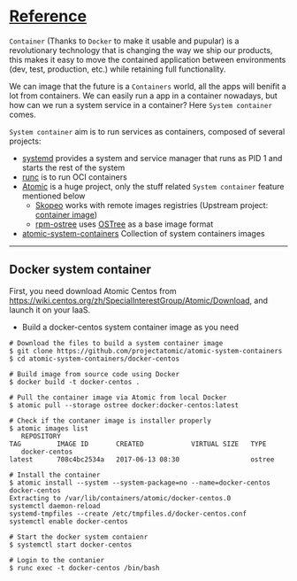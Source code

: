 # [Reference](http://www.projectatomic.io/blog/2016/09/intro-to-system-containers/)
`Container` (Thanks to `Docker` to make it usable and pupular) is a revolutionary technology that is changing the way we ship our products, this makes it easy to move the contained application between environments (dev, test, production, etc.) while retaining full functionality.


We can image that the future is a `Containers` world, all the apps will benifit a lot from containers. We can easily run a app in a container nowadays, but how can we run a system service in a container? Here `System container` comes.

`System container` aim is to run services as containers, composed of several projects: 
- [systemd](https://github.com/systemd/systemd) provides a system and service manager that runs as PID 1 and starts the rest of the system
- [runc](https://github.com/opencontainers/runc) is to run OCI containers
- [Atomic](https://github.com/projectatomic/atomic) is a huge project, only the stuff related `System container` feature mentioned below
  - [Skopeo](https://github.com/projectatomic/skopeo) works with remote images registries (Upstream project: [container image](https://github.com/containers/image))
  - [rpm-ostree](https://github.com/projectatomic/rpm-ostree) uses [OSTree](https://ostree.readthedocs.io/en/latest/) as a base image format
- [atomic-system-containers](https://github.com/projectatomic/atomic-system-containers) Collection of system containers images
---

## Docker system container
First, you need download Atomic Centos from https://wiki.centos.org/zh/SpecialInterestGroup/Atomic/Download, and launch it on your IaaS.
- Build a docker-centos system container image as you need

```
# Download the files to build a system container image
$ git clone https://github.com/projectatomic/atomic-system-containers
$ cd atomic-system-containers/docker-centos

# Build image from source code using Docker
$ docker build -t docker-centos .

# Pull the container image via Atomic from local Docker
$ atomic pull --storage ostree docker:docker-centos:latest

# Check if the contaner image is installer properly
$ atomic images list
   REPOSITORY                                                                       TAG         IMAGE ID       CREATED            VIRTUAL SIZE   TYPE
   docker-centos                                                                    latest      708c4bc2534a   2017-06-13 08:30                  ostree  

# Install the container
$ atomic install --system --system-package=no --name=docker-centos docker-centos
Extracting to /var/lib/containers/atomic/docker-centos.0
systemctl daemon-reload
systemd-tmpfiles --create /etc/tmpfiles.d/docker-centos.conf
systemctl enable docker-centos

# Start the docker system contaienr
$ systemctl start docker-centos

# Login to the contanier
$ runc exec -t docker-centos /bin/bash
```
